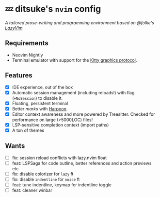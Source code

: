 # 💤 ditsuke's `nvim` config

_A tailored prose-writing and programming environment based on @folke's [LazyVim](https://github.com/lazyvim/lazyvim)_
## Requirements

- Neovim Nightly
- Terminal emulator with support for the [Kitty graphics protocol](https://sw.kovidgoyal.net/kitty/graphics-protocol/).

## Features
- [x] IDE experience, out of the box
- [x] Automatic session management (including reloads!) with flag (`+NoSession`) to disable it.
- [x] Floating, persistent terminal
- [x] Better _marks_ with [Harpoon](https://github.com/ThePrimeagen/harpoon).
- [x] Editor context awareness and more powered by Treesitter. Checked for performance on large (>5000LOC) files!
- [x] LSP-sensitive completion context (import paths)
- [x] A ton of themes

## Wants
- [ ] fix: session reload conflicts with lazy.nvim float
- [ ] feat: LSPSaga for code outline, better references and action previews etc
- [ ] fix: disable colorizer for `lazy` ft
- [ ] fix: disable `indentline` for `noice` ft
- [ ] feat: tune indentline, keymap for indentline toggle
- [ ] feat: cleaner winbar
